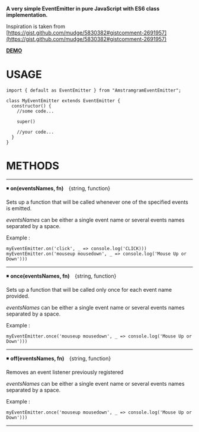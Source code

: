 **A very simple EventEmitter in pure JavaScript with ES6 class implementation.**

Inspiration is taken from [https://gist.github.com/mudge/5830382#gistcomment-2691957](https://gist.github.com/mudge/5830382#gistcomment-2691957)

[__DEMO__](https://amstramgram75.github.io/amstramgramEventEmitter/)

# USAGE

```
import { default as EventEmitter } from "AmstramgramEventEmitter";

class MyEventEmitter extends EventEmitter {
  constructor() {
    //some code...

    super()

    //your code...
  }
}
```
# METHODS
___
:black_medium_small_square: __on(eventsNames, fn)__&ensp;&ensp;{string, function}

Sets up a function that will be called whenever one of the specified events is emitted.

_eventsNames_ can be either a single event name or several events names separated by a space.

Example :
```
myEventEmitter.on('click', _ => console.log('CLICK)))
myEventEmitter.on('mouseup mousedown', _ => console.log('Mouse Up or Down')))
```
___
:black_medium_small_square: __once(eventsNames, fn)__&ensp;&ensp;{string, function}

Sets up a function that will be called only once for each event name provided.

_eventsNames_ can be either a single event name or several events names separated by a space.

Example :
```
myEventEmitter.once('mouseup mousedown', _ => console.log('Mouse Up or Down')))
```
___
:black_medium_small_square: __off(eventsNames, fn)__&ensp;&ensp;{string, function}

Removes an event listener previously registered

_eventsNames_ can be either a single event name or several events names separated by a space.

Example :
```
myEventEmitter.once('mouseup mousedown', _ => console.log('Mouse Up or Down')))
```
___
